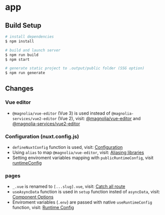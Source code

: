 # app

## Build Setup

```bash
# install dependencies
$ npm install

# build and launch server
$ npm run build
$ npm start

# generate static project to .output/public folder (SSG option)
$ npm run generate
```

## Changes 

### Vue editor
* `@magnolia/vue-editor` (Vue 3) is used instead of `@magnolia-services/vue2-editor` (Vue 2), visit: [@magnolia/vue-editor](https://www.npmjs.com/package/@magnolia-services/vue2-editor) and [@magnolia-services/vue2-editor](https://www.npmjs.com/package/@magnolia-services/vue2-editor)

### Configuration (nuxt.config.js)
* `defineNuxtConfig` function is used, visit: [Configuration](https://v3.nuxtjs.org/migration/configuration)
* Using `alias` to map `@magnolia/vue-editor`, visit: [Aliasing libraries](https://v3.nuxtjs.org/guide/going-further/esm/#aliasing-libraries)
* Setting enviroment variables mapping with `publicRuntimeConfig`, visit [runtimeConfig](https://v3.nuxtjs.org/api/configuration/nuxt.config#publicruntimeconfig)

### pages
* `_.vue` is renamed to `[...slug].vue`, visit: [Catch all route](https://v3.nuxtjs.org/guide/directory-structure/pages#catch-all-route)
* `useAsyncData` function is used in `setup` function insted of `asyncData`, visit: [Component Options](https://v3.nuxtjs.org/migration/component-options)
* Enviroment variables (`.env`) are passed with native `useRuntimeConfig` function, visit: [Runtime Config](https://v3.nuxtjs.org/migration/runtime-config)